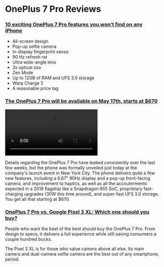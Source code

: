 # OnePlus 7 Pro Reviews

### [10 exciting OnePlus 7 Pro features you won’t find on any iPhone](https://bgr.com/2019/05/14/onepus-7-pro-vs-iphone-xs-max-review-features-comparison/)

* All-screen design
* Pop-up selfie camera
* In-display fingerprint senso
* 90 Hz refresh rat
* Ultra wide-angle lens
* 3x optical zoo
* Zen Mode
* Up to 12GB of RAM and UFS 3.0 storage
* Warp Charge 3
* A reasonable price tag

### [The OnePlus 7 Pro will be available on May 17th, starts at $670](https://www.androidpolice.com/2019/05/14/the-oneplus-7-pro-is-official-live-updates-as-theyre-announced/)

<video controls="true">
    <source src="www.youtube.com/watch?v=rQEtyuhLEAA" type="video/mp4" />
</video>

Details regarding the OnePlus 7 Pro have leaked consistently over the last few weeks, but the phone was formally unveiled just today at the company's launch event in New York City. The phone delivers quite a few new features, including a 6.67" 90Hz display and a pop-up front-facing camera, and improvement to haptics, as well as all the accouterments expected in a 2019 flagship like a Snapdragon 855 SoC, proprietary fast-charging upgrades \(30W this time around\), and super-fast UFS 3.0 storage. You get all that starting at $670.

### [OnePlus 7 Pro vs. Google Pixel 3 XL: Which one should you buy?](https://www.technobuffalo.com/oneplus-7-pro-vs-google-pixel-3-xl)

People who want the best of the best should buy the OnePlus 7 Pro. From design to specs, it delivers a full experience while still saving consumers a couple hundred bucks.

The Pixel 3 XL is for those who value camera above all else. Its main camera and dual-camera selfie camera are the best out of any smartphone, period.

